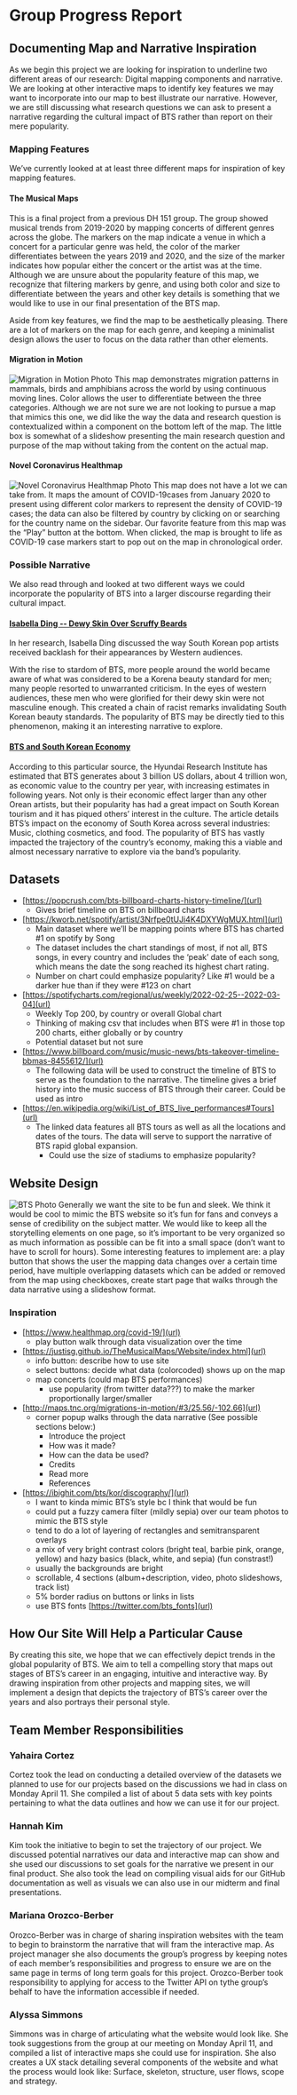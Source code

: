 # Group Progress Report

## Documenting Map and Narrative Inspiration
As we begin this project we are looking for inspiration to underline two different areas of our research: Digital mapping components and narrative. We are looking at other interactive maps to identify key features we may want to incorporate into our map to best illustrate our narrative. However, we are still discussing what research questions we can ask to present a narrative regarding the cultural impact of BTS rather than report on their mere popularity. 
### Mapping Features
We’ve currently looked at at least three different maps for inspiration of key mapping features.
#### The Musical Maps
This is a final project from a previous DH 151 group. The group showed musical trends from 2019-2020 by mapping concerts of different genres across the globe. The markers on the map indicate a venue in which a concert for a particular genre was held, the color of the marker differentiates between the years 2019 and 2020, and the size of the marker indicates how popular either the concert or the artist was at the time. Although we are unsure about the popularity feature of this map, we recognize that filtering markers by genre, and using both color and size to differentiate between the years and other key details is something that we would like to use in our final presentation of the BTS map. 

Aside from key features, we find the map to be aesthetically pleasing. There are a lot of markers on the map for each genre, and keeping a minimalist design allows the user to focus on the data rather than other elements. 

#### Migration in Motion
![Migration in Motion Photo](/photos/MiM.png "Migration in Motion")
This map demonstrates migration patterns in mammals, birds and amphibians across the world by using continuous moving lines. Color allows the user to differentiate between the three categories. Although we are not sure we are not looking to pursue a map that mimics this one, we did like the way the data and research question is contextualized within a component on the bottom left of the map. The little box is somewhat of a slideshow presenting the main research question and purpose of the map without taking from the content on the actual map. 

#### Novel Coronavirus Healthmap
![Novel Coronavirus Healthmap Photo](/photos/HealthMap.png "Novel Coronavirus Healthmap")
This map does not have a lot we can take from. It maps the amount of COVID-19cases from January 2020 to present using different color markers to represent the density of COVID-19 cases; the data can also be filtered by country by clicking on or searching for the country name on the sidebar. Our favorite feature from this map was the “Play” button at the bottom. When clicked, the map is brought to life as COVID-19 case markers start to pop out on the map in chronological order. 

### Possible Narrative
We also read through and looked at two different ways we could incorporate the popularity of BTS into a larger discourse regarding their cultural impact.

#### [Isabella Ding -- Dewy Skin Over Scruffy Beards](https://www.youtube.com/watch?v=UqrcCN8rOMc&list=PLAZz1xWL6At3kuncaIrQZUG4LZskUKhEA&index=11)
In her research, Isabella Ding discussed the way South Korean pop artists received backlash for their appearances by Western audiences. 

With the rise to stardom of BTS, more people around the world became aware of what was considered to be a Korena beauty standard for men; many people resorted to unwarranted criticism. In the eyes of western audiences, these men who were glorified for their dewy skin were not masculine enough. This created a chain of racist remarks invalidating South Korean beauty standards. The popularity of BTS may be directly tied to this phenomenon,  making it an interesting narrative to explore. 

#### [BTS and South Korean Economy](https://shadow-twts.medium.com/the-bts-effect-on-south-koreas-economy-industry-and-culture-975e8933da56)
According to this particular source, the Hyundai Research Institute has estimated that BTS generates about 3 billion US dollars, about 4 trillion won, as economic value to the country per year, with increasing estimates in following years. Not only is their economic effect larger than any other Orean artists, but their popularity has had a great impact on South Korean tourism and it has piqued others’ interest in the culture. The article details BTS’s impact on the economy of South Korea across several industries: Music, clothing cosmetics, and food. The popularity of BTS has vastly impacted the trajectory of the country’s economy, making this a viable and almost necessary narrative to explore via the band’s popularity. 

## Datasets
  * [https://popcrush.com/bts-billboard-charts-history-timeline/](url)
    * Gives brief timeline on BTS on billboard charts 
  * [https://kworb.net/spotify/artist/3Nrfpe0tUJi4K4DXYWgMUX.html](url)
    * Main dataset where we’ll be mapping points where BTS has charted #1 on spotify by Song 
    * The dataset includes the chart standings of most, if not all, BTS songs, in every country and includes the ‘peak’ date of each song, which means the date the song reached its highest chart rating. 
    * Number on chart could emphasize popularity? Like #1 would be a darker hue than if they were #123 on chart
  * [https://spotifycharts.com/regional/us/weekly/2022-02-25--2022-03-04](url)
    * Weekly Top 200, by country or overall Global chart 
    * Thinking of making csv that includes when BTS were #1 in those top 200 charts, either globally or by country 
    * Potential dataset but not sure 
  * [https://www.billboard.com/music/music-news/bts-takeover-timeline-bbmas-8455612/](url)
    * The following data will be used to construct the timeline of BTS to serve as the foundation to the narrative. The timeline gives a brief history into the music success of BTS through their career. 
Could be used as intro 
  * [https://en.wikipedia.org/wiki/List_of_BTS_live_performances#Tours](url)
    * The linked data features all BTS tours as well as all the locations and dates of the tours. The data will serve to support the narrative of BTS rapid global expansion. 
        - Could use the size of stadiums to emphasize popularity?


## Website Design
![BTS Photo](/photos/bts.png "BTS")
Generally we want the site to be fun and sleek. We think it would be cool to mimic the BTS website so it’s fun for fans and conveys a sense of credibility on the subject matter. We would like to keep all the storytelling elements on one page, so it’s important to be very organized so as much information as possible can be fit into a small space (don’t want to have to scroll for hours). Some interesting features to implement are: a play button that shows the user the mapping data changes over a certain time period, have multiple overlapping datasets which can be added or removed from the map using checkboxes, create start page that walks through the data narrative using a slideshow format.
### Inspiration
  * [https://www.healthmap.org/covid-19/](url)
    * play button walk through data visualization over the time
  * [https://justisg.github.io/TheMusicalMaps/Website/index.html](url) 
    * info button: describe how to use site
    * select buttons: decide what data (colorcoded) shows up on the map
    * map concerts (could map BTS performances)
        - use popularity (from twitter data???) to make the marker proportionally larger/smaller
  * [http://maps.tnc.org/migrations-in-motion/#3/25.56/-102.66](url)
    * corner popup walks through the data narrative (See possible sections below:)
        - Introduce the project
        - How was it made?
        - How can the data be used?
        - Credits
        - Read more
        - References
  * [https://ibighit.com/bts/kor/discography/](url)
    * I want to kinda mimic BTS’s style bc I think that would be fun
    * could put a fuzzy camera filter (mildly sepia) over our team photos to mimic the BTS style
    * tend to do a lot of layering of rectangles and semitransparent overlays
    * a mix of very bright contrast colors (bright teal, barbie pink, orange, yellow) and hazy basics (black, white, and sepia) (fun constrast!)
    * usually the backgrounds are bright
    * scrollable, 4 sections (album+description, video, photo slideshows, track list)
    * 5% border radius on buttons or links in lists
    * use BTS fonts [https://twitter.com/bts_fonts](url) 

## How Our Site Will Help a Particular Cause
By creating this site, we hope that we can effectively depict trends in the global popularity of BTS. We aim to tell a compelling story that maps out stages of BTS’s career in an engaging, intuitive and interactive way. By drawing inspiration from other projects and mapping sites, we will implement a design that depicts the trajectory of BTS’s career over the years and also portrays their personal style.  

## Team Member Responsibilities

### Yahaira Cortez
Cortez took the lead on conducting a detailed overview of the datasets we planned to use for our projects based on the discussions we had in class on Monday April 11. She compiled a list of about 5 data sets with key points pertaining to what the data outlines and how we can use it for our project. 

### Hannah Kim
Kim took the initiative to begin to set the trajectory of our project. We discussed potential narratives our data and interactive map can show and she used our discussions to set goals for the narrative we present in our final product. She also took the lead on compiling visual aids for our GitHub documentation as well as visuals we can also use in our midterm and final presentations.

### Mariana Orozco-Berber
Orozco-Berber was in charge of sharing inspiration websites with the team to begin to brainstorm the narrative that will fram the interactive map. As project manager she also documents the group’s progress by keeping notes of each member’s responsibilities and progress to ensure we are on the same page in terms of long term goals for this project. Orozco-Berber took responsibility to applying for access to the Twitter API on tythe group’s behalf to have the information accessible if needed. 

### Alyssa Simmons
Simmons was in charge of articulating what the website would look like. She took suggestions from the group at our meeting on Monday April 11, and compiled a list of interactive maps she could use for inspiration. She also creates a UX stack detailing several components of the website and what the process would look like: Surface, skeleton, structure, user flows, scope and strategy.
